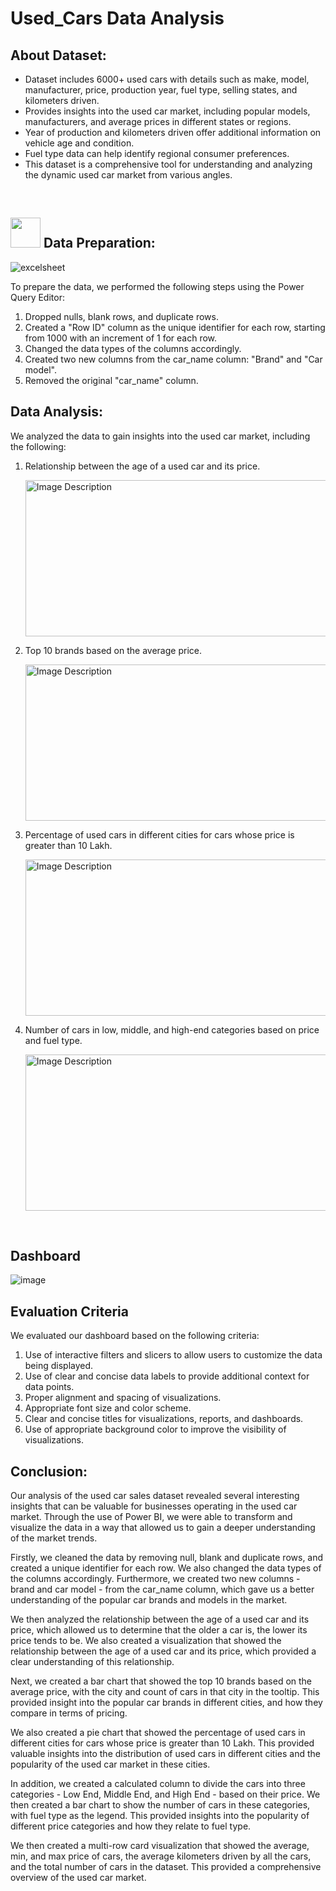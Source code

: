 # Used_Cars Data Analysis 

## About Dataset:
- Dataset includes 6000+ used cars with details such as make, model, manufacturer, price, production year, fuel type, selling states, and kilometers driven.
- Provides insights into the used car market, including popular models, manufacturers, and average prices in different states or regions.
- Year of production and kilometers driven offer additional information on vehicle age and condition.
- Fuel type data can help identify regional consumer preferences.
- This dataset is a comprehensive tool for understanding and analyzing the dynamic used car market from various angles.

<br>

## <img src="https://user-images.githubusercontent.com/122404051/235767211-297f9f4f-d41a-46ec-838f-13ea23817702.gif"  width="48" height="48"> Data Preparation:

![excelsheet](https://user-images.githubusercontent.com/128036066/235987911-b62660a6-1485-4fda-af9f-947f280d3d24.png)

To prepare the data, we performed the following steps using the Power Query Editor:
  1. Dropped nulls, blank rows, and duplicate rows.
  2. Created a "Row ID" column as the unique identifier for each row, starting from 1000 with an increment of 1 for each row.
  3. Changed the data types of the columns accordingly.
  4. Created two new columns from the car_name column: "Brand" and "Car model".
  5. Removed the original "car_name" column.

## Data Analysis:
We analyzed the data to gain insights into the used car market, including the following:
  1. Relationship between the age of a used car and its price.
     
     <img src="https://github.com/Venkatesh-Nayk/Dynamic-PowerBI-Dashboard/assets/129421850/528ef831-be55-42f3-9c40-406062a7cbe0" alt="Image Description" height="250" width="500">

  2. Top 10 brands based on the average price.
     
     <img src="https://github.com/Venkatesh-Nayk/Dynamic-PowerBI-Dashboard/assets/129421850/7483690e-1182-46ee-9848-6e304258ddc6" alt="Image Description" height="250" width="500">

  3. Percentage of used cars in different cities for cars whose price is greater than 10 Lakh.
     
     <img src="https://github.com/Venkatesh-Nayk/Dynamic-PowerBI-Dashboard/assets/129421850/126af0f8-f2c1-4c9c-a2ef-bc9be29705f6" alt="Image Description" height="250" width="500">

  4. Number of cars in low, middle, and high-end categories based on price and fuel type.
     
     <img src="https://github.com/Venkatesh-Nayk/Dynamic-PowerBI-Dashboard/assets/129421850/55f607aa-95cd-49b2-8732-24887553b89d" alt="Image Description" height="250" width="500">

 
  <br>

## Dashboard

![image](https://github.com/Venkatesh-Nayk/Dynamic-PowerBI-Dashboard/assets/129421850/e20277fb-8a04-4883-aeca-63401a4e2288)
<br>

## Evaluation Criteria
We evaluated our dashboard based on the following criteria:
  1. Use of interactive filters and slicers to allow users to customize the data being displayed.
  2. Use of clear and concise data labels to provide additional context for data points.
  3. Proper alignment and spacing of visualizations.
  4. Appropriate font size and color scheme.
  5. Clear and concise titles for visualizations, reports, and dashboards.
  6. Use of appropriate background color to improve the visibility of visualizations.

## Conclusion:
Our analysis of the used car sales dataset revealed several interesting insights that can be valuable for businesses operating in the used car market. Through the use of Power BI, we were able to transform and visualize the data in a way that allowed us to gain a deeper understanding of the market trends.

Firstly, we cleaned the data by removing null, blank and duplicate rows, and created a unique identifier for each row. We also changed the data types of the columns accordingly. Furthermore, we created two new columns - brand and car model - from the car_name column, which gave us a better understanding of the popular car brands and models in the market.

We then analyzed the relationship between the age of a used car and its price, which allowed us to determine that the older a car is, the lower its price tends to be. We also created a visualization that showed the relationship between the age of a used car and its price, which provided a clear understanding of this relationship.

Next, we created a bar chart that showed the top 10 brands based on the average price, with the city and count of cars in that city in the tooltip. This provided insight into the popular car brands in different cities, and how they compare in terms of pricing.

We also created a pie chart that showed the percentage of used cars in different cities for cars whose price is greater than 10 Lakh. This provided valuable insights into the distribution of used cars in different cities and the popularity of the used car market in these cities.

In addition, we created a calculated column to divide the cars into three categories - Low End, Middle End, and High End - based on their price. We then created a bar chart to show the number of cars in these categories, with fuel type as the legend. This provided insights into the popularity of different price categories and how they relate to fuel type.

We then created a multi-row card visualization that showed the average, min, and max price of cars, the average kilometers driven by all the cars, and the total number of cars in the dataset. This provided a comprehensive overview of the used car market.


